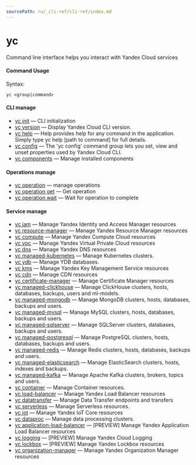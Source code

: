 ```yaml
---
sourcePath: ru/_cli-ref/cli-ref/index.md
---
```

# yc

Command line interface helps you interact with Yandex Cloud services

#### Command Usage

Syntax: 

`yc <group|command>`

#### CLI manage

- [yc init](managed-yc/init.md) — CLI initialization
- [yc version](managed-yc/version.md) — Display Yandex Cloud CLI version.
- [yc help](managed-yc/help.md) — Help provides help for any command in the application. Simply type yc help [path to command] for full details.
- [yc config](managed-yc/config/index.md) — The 'yc config' command group lets you set, view and unset properties used by Yandex Cloud CLI.
- [yc components](managed-yc/components/index.md) — Manage installed components

#### Operations manage

- [yc operation](managed-operation/index.md) — manage operations
- [yc operation get](managed-operation/operation/get.md) — Get operation
- [yc operation wait](managed-operation/operation/wait.md) — Wait for operation to complete

#### Service manage

- [yc iam](managed-services/iam/index.md) — Manage Yandex Identity and Access Manager resources
- [yc resource-manager](managed-services/resource-manager/index.md) — Manage Yandex Resource Manager resources
- [yc compute](managed-services/compute/index.md) — Manage Yandex Compute Cloud resources
- [yc vpc](managed-services/vpc/index.md) — Manage Yandex Virtual Private Cloud resources
- [yc dns](managed-services/dns/index.md) — Manage Yandex DNS resources
- [yc managed-kubernetes](managed-services/managed-kubernetes/index.md) — Manage Kubernetes clusters.
- [yc ydb](managed-services/ydb/index.md) — Manage YDB databases.
- [yc kms](managed-services/kms/index.md) — Manage Yandex Key Management Service resources
- [yc cdn](managed-services/cdn/index.md) — Manage CDN resources
- [yc certificate-manager](managed-services/certificate-manager/index.md) — Manage Certificate Manager resources
- [yc managed-clickhouse](managed-services/managed-clickhouse/index.md) — Manage ClickHouse clusters, hosts, databases, backups, users and ml-models.
- [yc managed-mongodb](managed-services/managed-mongodb/index.md) — Manage MongoDB clusters, hosts, databases, backups and users.
- [yc managed-mysql](managed-services/managed-mysql/index.md) — Manage MySQL clusters, hosts, databases, backups and users.
- [yc managed-sqlserver](managed-services/managed-sqlserver/index.md) — Manage SQLServer clusters, databases, backups and users.
- [yc managed-postgresql](managed-services/managed-postgresql/index.md) — Manage PostgreSQL clusters, hosts, databases, backups and users.
- [yc managed-redis](managed-services/managed-redis/index.md) — Manage Redis clusters, hosts, databases, backups and users.
- [yc managed-elasticsearch](managed-services/managed-elasticsearch/index.md) — Manage ElasticSearch clusters, hosts, indexes and backups.
- [yc managed-kafka](managed-services/managed-kafka/index.md) — Manage Apache Kafka clusters, brokers, topics and users.
- [yc container](managed-services/container/index.md) — Manage Container resources.
- [yc load-balancer](managed-services/load-balancer/index.md) — Manage Yandex Load Balancer resources
- [yc datatransfer](managed-services/datatransfer/index.md) — Manage Data Transfer endpoints and transfers
- [yc serverless](managed-services/serverless/index.md) — Manage Serverless resources.
- [yc iot](managed-services/iot/index.md) — Manage Yandex IoT Core resources
- [yc dataproc](managed-services/dataproc/index.md) — Manage data processing clusters.
- [yc application-load-balancer](managed-services/application-load-balancer/index.md) — [PREVIEW] Manage Yandex Application Load Balancer resources
- [yc logging](managed-services/logging/index.md) — [PREVIEW] Manage Yandex Cloud Logging
- [yc lockbox](managed-services/lockbox/index.md) — [PREVIEW] Manage Yandex Lockbox resources
- [yc organization-manager](managed-services/organization-manager/index.md) — Manage Yandex Organization Manager resources
